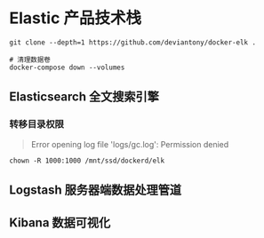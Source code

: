 # Elastic 产品技术栈

```shell
git clone --depth=1 https://github.com/deviantony/docker-elk .
```

```shell
# 清理数据卷
docker-compose down --volumes
```

## Elasticsearch 全文搜索引擎

### 转移目录权限

> Error opening log file 'logs/gc.log': Permission denied

```shell
chown -R 1000:1000 /mnt/ssd/dockerd/elk
```

## Logstash 服务器端数据处理管道

## Kibana 数据可视化

